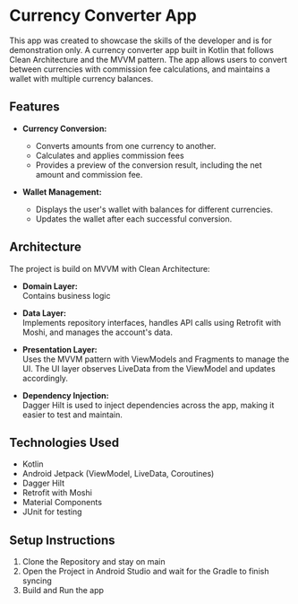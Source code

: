 # Currency Converter App

This app was created to showcase the skills of the developer and is for demonstration only.
A currency converter app built in Kotlin that follows Clean Architecture and the MVVM pattern. The app allows users to convert between currencies with commission fee calculations, and maintains a wallet with multiple currency balances.

## Features

- **Currency Conversion:**
    - Converts amounts from one currency to another.
    - Calculates and applies commission fees
    - Provides a preview of the conversion result, including the net amount and commission fee.

- **Wallet Management:**
    - Displays the user's wallet with balances for different currencies.
    - Updates the wallet after each successful conversion.

## Architecture

The project is build on MVVM with Clean Architecture:

- **Domain Layer:**  
  Contains business logic

- **Data Layer:**  
  Implements repository interfaces, handles API calls using Retrofit with Moshi, and manages the account's data.

- **Presentation Layer:**  
  Uses the MVVM pattern with ViewModels and Fragments to manage the UI. The UI layer observes LiveData from the ViewModel and updates accordingly.

- **Dependency Injection:**  
  Dagger Hilt is used to inject dependencies across the app, making it easier to test and maintain.

## Technologies Used

- Kotlin
- Android Jetpack (ViewModel, LiveData, Coroutines)
- Dagger Hilt
- Retrofit with Moshi
- Material Components
- JUnit for testing

## Setup Instructions

1. Clone the Repository and stay on main
2. Open the Project in Android Studio and wait for the Gradle to finish syncing
3. Build and Run the app
